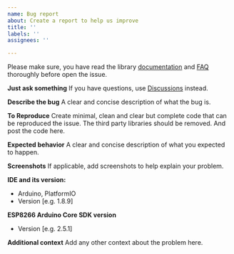 ```yaml
---
name: Bug report
about: Create a report to help us improve
title: ''
labels: ''
assignees: ''

---
```


Please make sure, you have read the library [documentation](https://github.com/mobizt/FirebaseClient) and [FAQ](https://github.com/mobizt/FirebaseClient/blob/main/FAQ.md) thoroughly before open the issue.

**Just ask something**
If you have questions, use [Discussions](https://github.com/mobizt/FirebaseClient/discussions) instead. 

**Describe the bug**
A clear and concise description of what the bug is.

**To Reproduce**
Create minimal, clean and clear but complete code that can be reproduced the issue.
The third party libraries should be removed.
And post the code here.


**Expected behavior**
A clear and concise description of what you expected to happen.

**Screenshots**
If applicable, add screenshots to help explain your problem.

**IDE and its version:**
 - Arduino, PlatformIO
 - Version [e.g. 1.8.9]

**ESP8266 Arduino Core SDK version**
 - Version [e.g. 2.5.1]

**Additional context**
Add any other context about the problem here.
